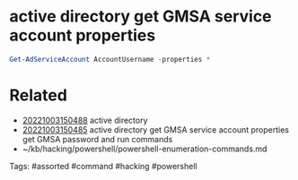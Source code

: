# active directory get GMSA service account properties
```powershell
Get-AdServiceAccount AccountUsername -properties *
```

# Related
- [20221003150488](/zet/20221003150488/README.md) active directory
- [20221003150485](/zet/20221003150485/README.md) active directory get GMSA service account properties get GMSA password and run commands
- ~/kb/hacking/powershell/powershell-enumeration-commands.md

Tags:
    #assorted #command #hacking #powershell

